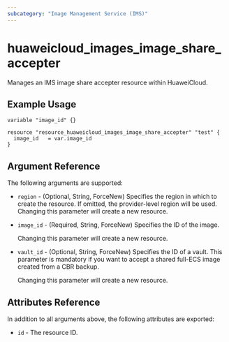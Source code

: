 ```yaml
---
subcategory: "Image Management Service (IMS)"
---
```


# huaweicloud_images_image_share_accepter

Manages an IMS image share accepter resource within HuaweiCloud.

## Example Usage

```hcl
variable "image_id" {}

resource "resource_huaweicloud_images_image_share_accepter" "test" {
  image_id   = var.image_id
}
```

## Argument Reference

The following arguments are supported:

* `region` - (Optional, String, ForceNew) Specifies the region in which to create the resource.
  If omitted, the provider-level region will be used. Changing this parameter will create a new resource.

* `image_id` - (Required, String, ForceNew) Specifies the ID of the image.

  Changing this parameter will create a new resource.

* `vault_id` - (Optional, String, ForceNew) Specifies the ID of a vault. This parameter is mandatory if you want
  to accept a shared full-ECS image created from a CBR backup.

  Changing this parameter will create a new resource.

## Attributes Reference

In addition to all arguments above, the following attributes are exported:

* `id` - The resource ID.
